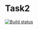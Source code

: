 # Task2

[![Build status](https://ci.appveyor.com/api/projects/status/3q3766fqjk8gix44?svg=true)](https://ci.appveyor.com/project/NSobol/unit-task2)